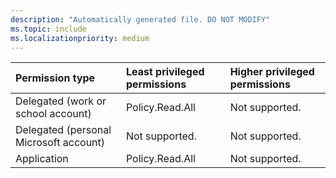 ```yaml
---
description: "Automatically generated file. DO NOT MODIFY"
ms.topic: include
ms.localizationpriority: medium
---
```


|Permission type|Least privileged permissions|Higher privileged permissions|
|:---|:---|:---|
|Delegated (work or school account)|Policy.Read.All|Not supported.|
|Delegated (personal Microsoft account)|Not supported.|Not supported.|
|Application|Policy.Read.All|Not supported.|

